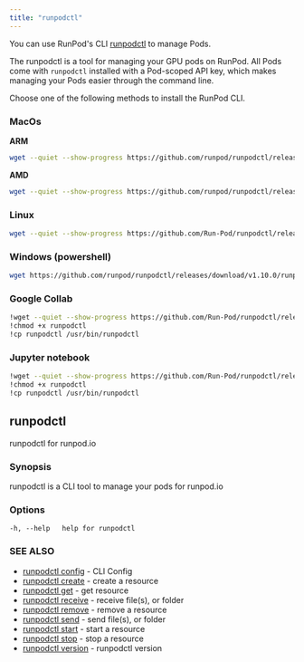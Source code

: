 ```yaml
---
title: "runpodctl"
---
```


You can use RunPod's CLI [runpodctl](https://github.com/runpod/runpodctl) to manage Pods.

The runpodctl is a tool for managing your GPU pods on RunPod.
All Pods come with `runpodctl` installed with a Pod-scoped API key, which makes managing your Pods easier through the command line.

Choose one of the following methods to install the RunPod CLI.

### MacOs

**ARM**

```bash
wget --quiet --show-progress https://github.com/runpod/runpodctl/releases/download/v1.10.0/runpodctl-darwin-arm -O runpodctl && chmod +x runpodctl && sudo mv runpodctl /usr/local/bin/runpodctl
```

**AMD**

```bash
wget --quiet --show-progress https://github.com/runpod/runpodctl/releases/download/v1.10.0/runpodctl-darwin-amd -O runpodctl && chmod +x runpodctl && sudo mv runpodctl /usr/local/bin/runpodctl
```

### Linux

```bash
wget --quiet --show-progress https://github.com/Run-Pod/runpodctl/releases/download/v1.10.0/runpodctl-linux-amd -O runpodctl && chmod +x runpodctl && sudo cp runpodctl /usr/bin/runpodctl
```

### Windows (powershell)

```bash
wget https://github.com/runpod/runpodctl/releases/download/v1.10.0/runpodctl-win-amd -O runpodctl.exe
```

### Google Collab

```bash
!wget --quiet --show-progress https://github.com/Run-Pod/runpodctl/releases/download/v1.10.0/runpodctl-linux-amd -O runpodctl
!chmod +x runpodctl
!cp runpodctl /usr/bin/runpodctl
```

### Jupyter notebook

```bash
!wget --quiet --show-progress https://github.com/Run-Pod/runpodctl/releases/download/v1.10.0/runpodctl-linux-amd -O runpodctl
!chmod +x runpodctl
!cp runpodctl /usr/bin/runpodctl
```

## runpodctl

runpodctl for runpod.io

### Synopsis

runpodctl is a CLI tool to manage your pods for runpod.io

### Options

```
-h, --help   help for runpodctl
```

### SEE ALSO

- [runpodctl config](runpodctl_config.md) - CLI Config
- [runpodctl create](runpodctl_create.md) - create a resource
- [runpodctl get](runpodctl_get.md) - get resource
- [runpodctl receive](runpodctl_receive.md) - receive file(s), or folder
- [runpodctl remove](runpodctl_remove.md) - remove a resource
- [runpodctl send](runpodctl_send.md) - send file(s), or folder
- [runpodctl start](runpodctl_start.md) - start a resource
- [runpodctl stop](runpodctl_stop.md) - stop a resource
- [runpodctl version](runpodctl_version.md) - runpodctl version
